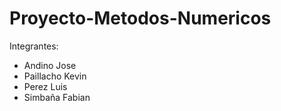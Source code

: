 # Proyecto-Metodos-Numericos
Integrantes: 
* Andino Jose
* Paillacho Kevin
* Perez Luis
* Simbaña Fabian


